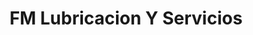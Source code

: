 ---
title: "FM Lubricacion Y Servicios"
url: /fernando-de-la-mora/fm-lubricacion-y-servicios/
shop: reparación de automóviles
---